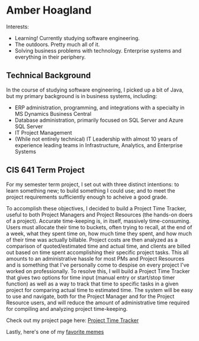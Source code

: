# Amber Hoagland

Interests:
- Learning! Currently studying software engineering.
- The outdoors. Pretty much all of it.
- Solving business problems with technology. Enterprise systems and everything in their periphery.

## Technical Background

In the course of studying software engineering, I picked up a bit of Java, but my primary background is in business systems, including:
- ERP administration, programming, and integrations with a specialty in MS Dynamics Business Central
- Database administration, primarily focused on SQL Server and Azure SQL Server
- IT Project Management
- (While not entirely technical) IT Leadership with almost 10 years of experience leading teams in Infrastructure, Analytics, and Enterprise Systems

## CIS 641 Term Project

For my semester term project, I set out with three distinct intentions: to learn something new; to build something I could use; and to meet the project requirements sufficiently enough to acheive a good grade. 

To accomplish these objectives, I decided to build a Project Time Tracker, useful to both Project Managers and Project Resources (the hands-on doers of a project). Accurate time-keeping is, in itself, massively time-consuming. Users must allocate their time to buckets, often trying to recall, at the end of a week, what they spent time on, how much time they spent, and how much of their time was actually billable. Project costs are then analyzed as a comparison of quoted/estimated time and actual time, and clients are billed out based on time spent accomplishing their specific project tasks. This all amounts to an administrative hassle for most PMs and Project Resources and is something that I've personally come to despise on every project I've worked on professionally. To resolve this, I will build a Project Time Tracker that gives two options for time input (manual entry or start/stop timer function) as well as a way to track that time to specific tasks in a given project for comparing actual time to estimated time. The system will be easy to use and navigate, both for the Project Manager and for the Project Resource users, and will reduce the amount of administrative time required for compiling and analyzing project time-keeping. 

Check out my project page here: [Project Time Tracker](https://arh-gvsu.github.io/GVSU-CIS641-TheByteBandit/)

Lastly, here's one of my [favorite memes](https://i.pinimg.com/564x/a1/bd/e2/a1bde25551be23d56fc941a8554a557f.jpg)
